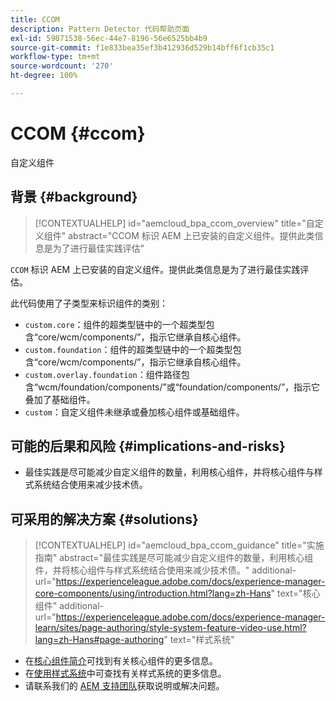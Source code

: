 ```yaml
---
title: CCOM
description: Pattern Detector 代码帮助页面
exl-id: 59071538-56ec-44e7-8196-56e6525bb4b9
source-git-commit: f1e833bea35ef3b412936d529b14bff6f1cb35c1
workflow-type: tm+mt
source-wordcount: '270'
ht-degree: 100%

---
```


# CCOM {#ccom}

自定义组件

## 背景 {#background}

>[!CONTEXTUALHELP]
>id="aemcloud_bpa_ccom_overview"
>title="自定义组件"
>abstract="CCOM 标识 AEM 上已安装的自定义组件。提供此类信息是为了进行最佳实践评估"

`CCOM` 标识 AEM 上已安装的自定义组件。提供此类信息是为了进行最佳实践评估。

此代码使用了子类型来标识组件的类别：

* `custom.core`：组件的超类型链中的一个超类型包含“core/wcm/components/”，指示它继承自核心组件。
* `custom.foundation`：组件的超类型链中的一个超类型包含“core/wcm/components/”，指示它继承自核心组件。
* `custom.overlay.foundation`：组件路径包含“wcm/foundation/components/”或“foundation/components/”，指示它叠加了基础组件。
* `custom`：自定义组件未继承或叠加核心组件或基础组件。

## 可能的后果和风险 {#implications-and-risks}

* 最佳实践是尽可能减少自定义组件的数量，利用核心组件，并将核心组件与样式系统结合使用来减少技术债。

## 可采用的解决方案 {#solutions}

>[!CONTEXTUALHELP]
>id="aemcloud_bpa_ccom_guidance"
>title="实施指南"
>abstract="最佳实践是尽可能减少自定义组件的数量，利用核心组件，并将核心组件与样式系统结合使用来减少技术债。"
>additional-url="https://experienceleague.adobe.com/docs/experience-manager-core-components/using/introduction.html?lang=zh-Hans" text="核心组件"
>additional-url="https://experienceleague.adobe.com/docs/experience-manager-learn/sites/page-authoring/style-system-feature-video-use.html?lang=zh-Hans#page-authoring" text="样式系统"

* 在[核心组件简介](https://experienceleague.adobe.com/docs/experience-manager-core-components/using/introduction.html?lang=zh-Hans)可找到有关核心组件的更多信息。
* 在[使用样式系统](https://experienceleague.adobe.com/docs/experience-manager-learn/sites/page-authoring/style-system-feature-video-use.html?lang=zh-Hans#page-authoring)中可查找有关样式系统的更多信息。
* 请联系我们的 [AEM 支持团队](https://helpx.adobe.com/cn/enterprise/using/support-for-experience-cloud.html)获取说明或解决问题。
